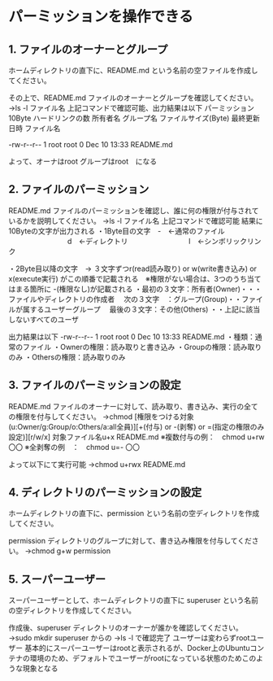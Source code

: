 # パーミッションを操作できる

## 1. ファイルのオーナーとグループ

ホームディレクトリの直下に、README.md という名前の空ファイルを作成してください。

その上で、README.md ファイルのオーナーとグループを確認してください。
→ls -l ファイル名
上記コマンドで確認可能、出力結果は以下
パーミッション10Byte ハードリンクの数 所有者名 グループ名 ファイルサイズ(Byte) 最終更新日時 ファイル名

-rw-r--r-- 1 root root 0 Dec 10 13:33 README.md

よって、オーナはroot グループはroot　になる

## 2. ファイルのパーミッション

README.md ファイルのパーミッションを確認し、誰に何の権限が付与されているかを説明してください。
→ls -l ファイル名
上記コマンドで確認可能
結果に10Byteの文字が出力される
・1Byte目の文字　-　←通常のファイル
　　　　　　　　 d　←ディレクトリ
　　　　　　　　 l　←シンボリックリンク

・2Byte目以降の文字　→ ３文字ずつr(read読み取り) or w(write書き込み) or x(execute実行) がこの順番で記載される　※権限がない場合は、3つのうち当てはまる箇所に -(権限なし)が記載される
・最初の３文字：所有者(Owner)・・・ファイルやディレクトリの作成者
　次の３文字　：グループ(Group)・・ファイルが属するユーザーグループ
　最後の３文字：その他(Others) ・・上記に該当しないすべてのユーザ

出力結果は以下
-rw-r--r-- 1 root root 0 Dec 10 13:33 README.md
・種類：通常のファイル
・Ownerの権限：読み取りと書き込み
・Groupの権限：読み取りのみ
・Othersの権限：読み取りのみ

## 3. ファイルのパーミッションの設定

README.md ファイルのオーナーに対して、読み取り、書き込み、実行の全ての権限を付与してください。
→chmod [権限をつける対象(u:Owner/g:Group/o:Others/a:all全員)][+(付与) or -(剥奪) or =(指定の権限のみ設定)][r/w/x] 対象ファイル名u+x README.md
※複数付与の例：　chmod u+rw 〇〇
※全剥奪の例　：　chmod u=- 〇〇

よって以下にて実行可能
→chmod u+rwx README.md


## 4. ディレクトリのパーミッションの設定

ホームディレクトリの直下に、permission という名前の空ディレクトリを作成してください。

permission ディレクトリのグループに対して、書き込み権限を付与してください。
→chmod g+w permission

## 5. スーパーユーザー

スーパーユーザーとして、ホームディレクトリの直下に superuser という名前の空ディレクトリを作成してください。

作成後、superuser ディレクトリのオーナーが誰かを確認してください。
→sudo mkdir superuser
からの
→ls -l 
で確認完了
ユーザーは変わらずrootユーザー
基本的にスーパーユーザーはrootと表示されるが、Docker上のUbuntuコンテナの環境のため、デフォルトでユーザーがrootになっている状態のためこのような現象となる
